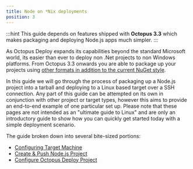 ```yaml
---
title: Node on *Nix deployments
position: 3
---
```


:::hint
This guide depends on features shipped with **Octopus 3.3** which makes packaging and deploying Node.js apps much simpler.
:::

As Octopus Deploy expands its capabilities beyond the standard Microsoft world, its easier than ever to deploy non .Net projects to non Windows platforms. From Octopus 3.3 onwards you are able to package up your projects using [other formats in addition to the current NuGet style](/docs/packaging-applications/supported-packages.md).

In this guide we will go through the process of packaging up a Node.js project into a tarball and deploying to a Linux based target over a SSH connection. Any part of this guide can be attempted on its own in conjunction with other project or target types, however this aims to provide an end-to-end example of one particular set up. Please note that these pages are not intended as an "ultimate guide to Linux" and are only an introductory guide to show how you can quickly get started today with a simple deployment scenario.

The guide broken down into several bite-sized portions:

- [Configuring Target Machine](/docs/guides/node-on-nix-deployments/configuring-target-machine.md)
- [Create & Push Node.js Project](/docs/guides/node-on-nix-deployments/create-&-push-node.js-project.md)
- [Configure Octopus Deploy Project](/docs/guides/node-on-nix-deployments/configure-octopus-deploy-project.md)
